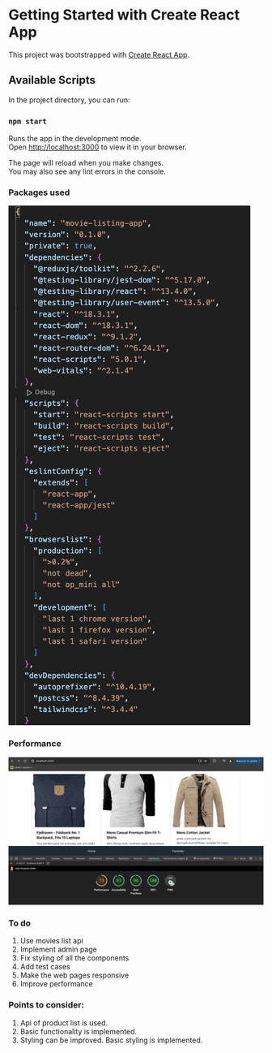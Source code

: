 
# Getting Started with Create React App

This project was bootstrapped with [Create React App](https://github.com/facebook/create-react-app).

## Available Scripts

In the project directory, you can run:

### `npm start`

Runs the app in the development mode.\
Open [http://localhost:3000](http://localhost:3000) to view it in your browser.

The page will reload when you make changes.\
You may also see any lint errors in the console.

### Packages used
![alt text](image.png)

### Performance
![alt text](image-1.png)

### To do
1. Use movies list api
2. Implement admin page
3. Fix styling of all the components
4. Add test cases
5. Make the web pages responsive
6. Improve performance

### Points to consider:
1. Api of product list is used.
2. Basic functionality is implemented.
3. Styling can be improved. Basic styling is implemented. 


